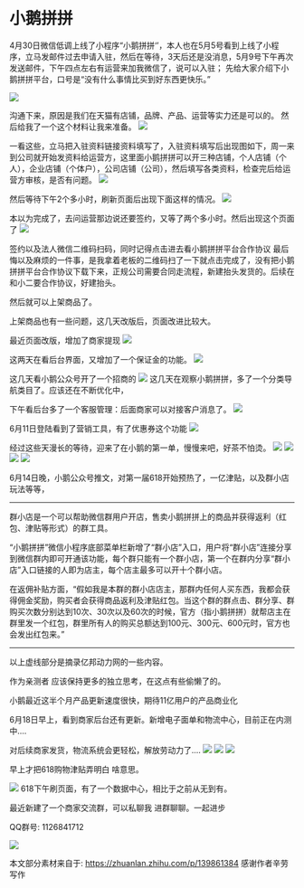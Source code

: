 # 小鹅拼拼

4月30日微信低调上线了小程序“小鹅拼拼‘’，本人也在5月5号看到上线了小程序，立马发邮件过去申请入驻，然后在等待，3天后还是没消息，5月9号下午再次发送邮件，下午四点左右有运营来加我微信了，说可以入驻；
先给大家介绍下小鹅拼拼平台，口号是“没有什么事情比买到好东西更快乐。”

![](src/main/resources/docs/image/1.jpg "")



沟通下来，原因是我们在天猫有店铺，品牌、产品、运营等实力还是可以的。
然后给我了一个这个材料让我来准备。
![](src/main/resources/docs/image/2.jpg "")


一看这些，立马把入驻资料链接资料填写了，入驻资料填写后出现图如下，周一来到公司就开始发资料给运营方，这里面小鹅拼拼可以开三种店铺，个人店铺（个人），企业店铺（个体户），公司店铺（公司），然后填写各类资料，检查完后给运营方审核，是否有问题。
![](src/main/resources/docs/image/3.jpg "")


然后等待下午2个多小时，刷新页面后出现下面这样的情况。
![](src/main/resources/docs/image/4.jpg "")

本以为完成了，去问运营那边说还要签约，又等了两个多小时。然后出现这个页面了
![](src/main/resources/docs/image/5.jpg "")

签约以及法人微信二维码扫码，同时记得点击进去看小鹅拼拼平台合作协议
最后悔以及麻烦的一件事，是我拿着老板的二维码扫了一下就点击完成了，没有把小鹅拼拼平台合作协议下载下来，正规公司需要合同走流程，新建抬头发货的。后续在和小二要合作协议，好建抬头。

然后就可以上架商品了。

上架商品也有一些问题，这几天改版后，页面改进比较大。

最近页面改版，增加了商家提现
![](src/main/resources/docs/image/6.jpg "")

这两天在看后台界面，又增加了一个保证金的功能。
![](src/main/resources/docs/image/7.jpg "")


这几天看小鹅公众号开了一个招商的
![](src/main/resources/docs/image/8.jpg "")
这几天在观察小鹅拼拼，多了一个分类导航类目了。应该还在不断优化中，

下午看后台多了一个客服管理：后面商家可以对接客户消息了。
![](src/main/resources/docs/image/9.jpg "")


6月11日登陆看到了营销工具，有了优惠券这个功能
![](src/main/resources/docs/image/10.jpg "")

经过这些天漫长的等待，迎来了在小鹅的第一单，慢慢来吧，好茶不怕烫。
![](src/main/resources/docs/image/11.jpg "")
![](src/main/resources/docs/image/12.jpg "")
![](src/main/resources/docs/image/13.jpg "")
![](src/main/resources/docs/image/14.jpg "")


6月14日晚，小鹅公众号推文，对第一届618开始预热了，一亿津贴，以及群小店玩法等等，

---------------------------------------------------------------------

群小店是一个可以帮助微信群用户开店，售卖小鹅拼拼上的商品并获得返利（红包、津贴等形式）的群工具。

“小鹅拼拼”微信小程序底部菜单栏新增了“群小店”入口，用户将“群小店”连接分享到微信群内即可开通该功能，每个群只能有一个群小店，第一个在群内分享“群小店”入口链接的人即为店主，每个店主最多可以开十个群小店。

在返佣补贴方面，“假如我是本群的群小店店主，那群内任何人买东西，我都会获得佣金奖励，购买者会获得商品返利及津贴红包。当这个群的群点击、群分享、群购买次数分别达到10次、30次以及60次的时候，官方（指小鹅拼拼）就帮店主在群里发一个红包，群里所有人的购买总额达到100元、300元、600元时，官方也会发出红包来。”

-------------------

以上虚线部分是摘录亿邦动力网的一些内容。

作为亲测者 应该保持更多的独立思考，在这点有些偷懒了的。

小鹅最近这半个月产品更新速度很快，期待11亿用户的产品商业化

6月18日早上，看到商家后台还有更新。新增电子面单和物流中心，目前正在内测中....

对后续商家发货，物流系统会更轻松，解放劳动力了....
![](src/main/resources/docs/image/15.jpg "")
![](src/main/resources/docs/image/16.jpg "")
![](src/main/resources/docs/image/17.jpg "")





早上才把618购物津贴弄明白 啥意思。

![](src/main/resources/docs/image/18.jpg "")
618下午刷页面，有了一个数据中心，相比于之前从无到有。

最近新建了一个商家交流群，可以私聊我 进群聊聊。一起进步

QQ群号: 1126841712  

![](src/main/resources/docs/image/19.png "")


本文部分素材来自于: https://zhuanlan.zhihu.com/p/139861384 感谢作者辛劳写作